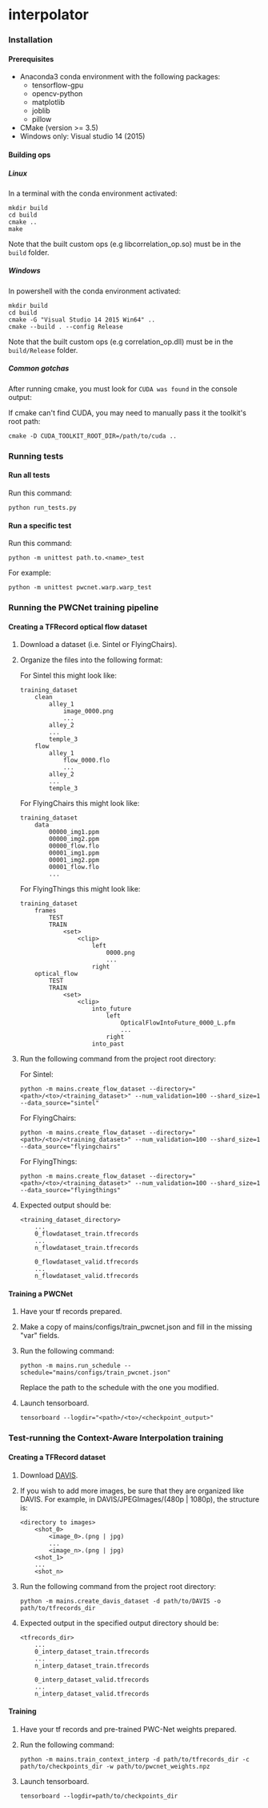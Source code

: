 # interpolator

### Installation

#### Prerequisites

*   Anaconda3 conda environment with the following packages:
    *   tensorflow-gpu
    *   opencv-python
    *   matplotlib
    *   joblib
    *   pillow
*   CMake (version >= 3.5)
*   Windows only: Visual studio 14 (2015)

#### Building ops

##### Linux

In a terminal with the conda environment activated:

```
mkdir build
cd build
cmake ..
make
```

Note that the built custom ops (e.g libcorrelation_op.so) must be in the `build` folder.

##### Windows

In powershell with the conda environment activated:

```
mkdir build
cd build
cmake -G "Visual Studio 14 2015 Win64" ..
cmake --build . --config Release
```

Note that the built custom ops (e.g correlation_op.dll) must be in the `build/Release` folder.

##### Common gotchas

After running cmake, you must look for ```CUDA was found``` in the console output:

If cmake can't find CUDA, you may need to manually pass it the toolkit's root path:

```
cmake -D CUDA_TOOLKIT_ROOT_DIR=/path/to/cuda ..
```

### Running tests

#### Run all tests

Run this command:

```
python run_tests.py
```

#### Run a specific test

Run this command:

```
python -m unittest path.to.<name>_test
```

For example:

```
python -m unittest pwcnet.warp.warp_test
```

### Running the PWCNet training pipeline

#### Creating a TFRecord optical flow dataset

1.  Download a dataset (i.e. Sintel or FlyingChairs).

2.  Organize the files into the following format:

    For Sintel this might look like:
    ```
    training_dataset
        clean
            alley_1
                image_0000.png
                ...
            alley_2
            ...
            temple_3
        flow
            alley_1
                flow_0000.flo
                ...
            alley_2
            ...
            temple_3
    ```
    
    For FlyingChairs this might look like:
    ```
    training_dataset
        data
            00000_img1.ppm
            00000_img2.ppm
            00000_flow.flo
            00001_img1.ppm
            00001_img2.ppm
            00001_flow.flo
            ...
    ```
    
    For FlyingThings this might look like:
    ```
    training_dataset
        frames
            TEST
            TRAIN
                <set>
                    <clip>
                        left
                            0000.png
                            ...
                        right
        optical_flow
            TEST
            TRAIN
                <set>
                    <clip>
                        into_future
                            left
                                OpticalFlowIntoFuture_0000_L.pfm
                                ...
                            right
                        into_past
    ```
    
3.  Run the following command from the project root directory:

    For Sintel:
    ```
    python -m mains.create_flow_dataset --directory="<path>/<to>/<training_dataset>" --num_validation=100 --shard_size=1 --data_source="sintel"
    ```
    
    For FlyingChairs:
    ```
    python -m mains.create_flow_dataset --directory="<path>/<to>/<training_dataset>" --num_validation=100 --shard_size=1 --data_source="flyingchairs"
    ```
    
    For FlyingThings:
    ```
    python -m mains.create_flow_dataset --directory="<path>/<to>/<training_dataset>" --num_validation=100 --shard_size=1 --data_source="flyingthings"
    ```

4.  Expected output should be:

    ```
    <training_dataset_directory>
        ...
        0_flowdataset_train.tfrecords
        ...
        n_flowdataset_train.tfrecords
        
        0_flowdataset_valid.tfrecords
        ...
        n_flowdataset_valid.tfrecords
    ```
    
#### Training a PWCNet

1.  Have your tf records prepared.

2.  Make a copy of mains/configs/train_pwcnet.json and fill in the missing "var" fields.

3.  Run the following command:

    ```
    python -m mains.run_schedule --schedule="mains/configs/train_pwcnet.json"
    ```
    
    Replace the path to the schedule with the one you modified.
    
4.  Launch tensorboard.

    ```
    tensorboard --logdir="<path>/<to>/<checkpoint_output>"
    ```

### Test-running the Context-Aware Interpolation training

#### Creating a TFRecord dataset

1.  Download [DAVIS](https://davischallenge.org/davis2017/code.html).

2.  If you wish to add more images, be sure that they are organized like DAVIS.
    For example, in DAVIS/JPEGImages/(480p | 1080p), the structure is:

    ```
    <directory to images>
        <shot_0>
            <image_0>.(png | jpg)
            ...
            <image_n>.(png | jpg)
        <shot_1>
        ...
        <shot_n>
    ```
    
3.  Run the following command from the project root directory:

    ```
    python -m mains.create_davis_dataset -d path/to/DAVIS -o path/to/tfrecords_dir
    ```

4.  Expected output in the specified output directory should be:

    ```
    <tfrecords_dir>
        ...
        0_interp_dataset_train.tfrecords
        ...
        n_interp_dataset_train.tfrecords
        
        0_interp_dataset_valid.tfrecords
        ...
        n_interp_dataset_valid.tfrecords
    ```
    
#### Training

1.  Have your tf records and pre-trained PWC-Net weights prepared.

2.  Run the following command:

    ```
    python -m mains.train_context_interp -d path/to/tfrecords_dir -c path/to/checkpoints_dir -w path/to/pwcnet_weights.npz
    ```

3.  Launch tensorboard.

    ```
    tensorboard --logdir=path/to/checkpoints_dir
    ```